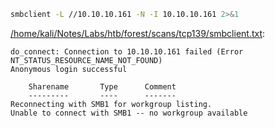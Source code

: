 ```bash
smbclient -L //10.10.10.161 -N -I 10.10.10.161 2>&1
```

[/home/kali/Notes/Labs/htb/forest/scans/tcp139/smbclient.txt](file:///home/kali/Notes/Labs/htb/forest/scans/tcp139/smbclient.txt):

```
do_connect: Connection to 10.10.10.161 failed (Error NT_STATUS_RESOURCE_NAME_NOT_FOUND)
Anonymous login successful

	Sharename       Type      Comment
	---------       ----      -------
Reconnecting with SMB1 for workgroup listing.
Unable to connect with SMB1 -- no workgroup available


```
